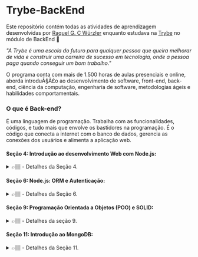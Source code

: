 # Trybe-BackEnd

Este repositório contém todas as atividades de aprendizagem desenvolvidas por [Raquel G. C Würzler](https://www.linkedin.com/in/raquel-c-wurzler/) enquanto estudava na [Trybe](https://www.betrybe.com/) no módulo de BackEnd :rocket:

_"A Trybe é uma escola do futuro para qualquer pessoa que queira melhorar de vida e construir uma carreira de sucesso em tecnologia, onde a pessoa paga quando conseguir um bom trabalho."_

O programa conta com mais de 1.500 horas de aulas presenciais e online, aborda introduÃ§Ã£o ao desenvolvimento de software, front-end, back-end, ciência da computação, engenharia de software, metodologias ágeis e habilidades comportamentais.

### O que é Back-end?
É uma linguagem de programação. Trabalha com as funcionalidades, códigos, e tudo mais que envolve os bastidores na programação.
É o código que conecta a internet com o banco de dados, gerencia as conexões dos usuários e alimenta a aplicação web.

#### Seção 4: Introdução ao desenvolvimento Web com Node.js:

<details>
    <summary>👉🏽 - Detalhes da Seção 4.</summary>

  ##### Dia 1: Node.js: Runtime Assíncrono:
  <details>
    <summary>🤓 - Aprendizados do dia</summary>
    ⏩ Introdução ao Node; <br />
    ⏩ Sistema Módulos: O que é, Pra que serve, ; <br />
    ⏩ Principais Sistemas de Módulo; <br />
    ⏩ NPM; <br />
    ⏩ Fluxo assíncrono; <br />
  </details>

  ##### Dia 2: Node.js: API REST com Express:
  <details>
    <summary>🤓 - Aprendizados do dia</summary>
    ⏩ Definir um Servidor; <br />
    ⏩ Utilizar o Node.js com o framework Express para criar uma rota de um endpoint de API, acessível pelo navegador; <br />
    ⏩ Utilizar o Nodemon para auxiliar no desenvolvimento de APIs Node.js com o framework Express; <br />
    ⏩ Utilizar o Node.js com o framework Express para criar uma aplicação C.R.U.D. - de criação, leitura, atualização e remoção de dados; <br />
    ⏩ Utilizar o Thunder Client para fazer requisições a partir do VS Code; <br />
    ⏩ Descrever uma API REST; <br />
  </details>
  
</details>

#### Seção 6: Node.js: ORM e Autenticação:

<details>
    <summary>👉🏽 - Detalhes da Seção 6.</summary>

  ##### Dia 1: ORM Interface de aplicação com o banco de dados:
  <details>
    <summary>🤓 - Aprendizados do dia</summary>
    ⏩  O que é ORM - Interface da aplicação com o banco de dados; <br />
    ⏩  Mapeamentos - Data Mapper e o Active Record; <br />
    ⏩  Sequelize - Uma das bibliotecas de ORM mais conhecidas; <br />
    ⏩  Como configurar o Sequelize; <br />
    ⏩  Aplicando Sequelize em cada camada do MSC (Model, Service, Controller - Arquitetura de Software); <br />
  </details>

  ##### Dia 2: ORM - Associations 1:1 e 1:N:
  <details>
    <summary>🤓 - Aprendizados do dia</summary>
    ⏩  Como aplicar relacionamento 1:1 no Sequelize; <br />
    ⏩  Como aplicar relacionamento 1:N no Sequelize; <br />
    ⏩  Eager loading, ou carregamento antecipado; <br />
    ⏩  Lazy loading, ou carregamento tardio; <br />
  </details>

  Os exercícios de fixação estão neste repositório, na pasta 2and3day,

  ##### Dia 3: ORM - Associations N:N e Transactions (Aprendizados do dia):
  <details>
    <summary>🤓 - Aprendizados do dia</summary>
    ⏩  O que são e como aplicar Transações; <br />
    ⏩  Como aplicar relacionamento N:N no Sequelize; <br />
  </details>

  Os exercícios de fixação estão neste repositório, na pasta 2and3day,

</details>

#### Seção 9: Programação Orientada a Objetos (POO) e SOLID:

<details>
    <summary>👉🏽 - Detalhes da seção 9.</summary>
    
  ##### Dia 1: Introdução à Orientação a Objetos:
  <details>
    <summary>🤓 - Aprendizados do dia</summary>
    ⏩  O que POO; <br />
    ⏩  Abstração; <br />
    ⏩  Encapsulamento; <br />
    ⏩  Implementar em TypeScript, Classes, Instâncias, Atributos e Métodos; <br />
  </details>

  ##### Dia 2: Herança e Composição:
  <details>
    <summary>🤓 - Aprendizados do dia</summary>
    ⏩  Herança; <br />
    ⏩  Interface; <br />
    ⏩  Interface versus Classe; <br />
    ⏩  Composição e Agregação; <br />
  </details>

  ##### Dia 3: Polimorfismo:
  <details>
    <summary>🤓 - Aprendizados do dia</summary>
    ⏩  Polimorfismo, o que é?; <br />
    ⏩  Classe Abstrata; <br />
    ⏩  Método Abstrato; <br />
    ⏩  Métodos Estáticos; <br />
  </details>

  ##### Dia 4: SOLID - Introdução e Princípios S, O e D:
  <details>
    <summary>🤓 - Aprendizados do dia</summary>
    ⏩  Princípios do SOLID; <br />
    ⏩  S: Single Responsibility Principle (Princípio da Responsabilidade Única ou SRP); <br />
    ⏩  O: Open/Closed Principle (Princípio do Aberto/Fechado ou OCP); <br />
    ⏩  D: Dependency Inversion Principle (Princípio da Inversão de Dependência ou DIP); <br />
  </details>

  ##### Dia 5: SOLID - Princípios L e I:
  <details>
    <summary>🤓 - Aprendizados do dia</summary>
    ⏩  Princípios do SOLID; <br />
    ⏩  L: Liskov Substitution Principle (Princípio de Substituição de Liskov ou LSP); <br />
    ⏩  I: Interface Segregation Principle (Princípio da Segregação de Interface ou ISP); <br />

  </details>
</details>

#### Seção 11: Introdução ao MongoDB:

<details>
    <summary>👉🏽 - Detalhes da Seção 11.</summary>

  ##### Dia 1: MongoDB - Introdução:
  <details>
    <summary>🤓 - Aprendizados do dia</summary>
    ⏩ Introdução - NoSQL; <br />
    ⏩ Utilizando MongoDB com Docker; <br />
    ⏩ Bancos de Dados, Coleções e Documentos; <br />
    ⏩ Principais comandos (Insert, Find, CountDocuments, Limit, Skip); <br />
  </details>
</details>
